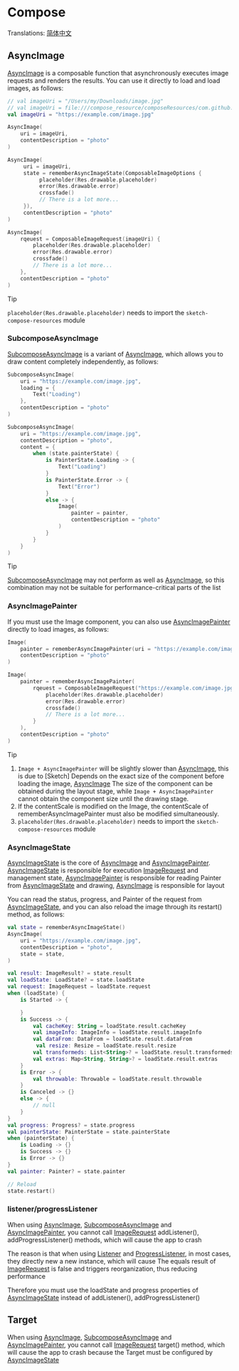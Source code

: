 # Compose

Translations: [简体中文](compose.zh.md)

## AsyncImage

[AsyncImage] is a composable function that asynchronously executes image requests and renders the
results. You can use it directly to load and load images, as follows:

```kotlin
// val imageUri = "/Users/my/Downloads/image.jpg"
// val imageUri = file:///compose_resource/composeResources/com.github.panpf.sketch.sample.resources/files/sample.png
val imageUri = "https://example.com/image.jpg"

AsyncImage(
    uri = imageUri,
    contentDescription = "photo"
)

AsyncImage(
     uri = imageUri,
     state = rememberAsyncImageState(ComposableImageOptions {
          placeholder(Res.drawable.placeholder)
          error(Res.drawable.error)
          crossfade()
          // There is a lot more...
     }),
     contentDescription = "photo"
)

AsyncImage(
    rqeuest = ComposableImageRequest(imageUri) {
        placeholder(Res.drawable.placeholder)
        error(Res.drawable.error)
        crossfade()
        // There is a lot more...
    },
    contentDescription = "photo"
)
```

> [!TIP]
> `placeholder(Res.drawable.placeholder)` needs to import the `sketch-compose-resources` module

### SubcomposeAsyncImage

[SubcomposeAsyncImage] is a variant of [AsyncImage], which allows you to draw content completely
independently, as follows:

```kotlin
SubcomposeAsyncImage(
    uri = "https://example.com/image.jpg",
    loading = {
        Text("Loading")
    },
    contentDescription = "photo"
)

SubcomposeAsyncImage(
    uri = "https://example.com/image.jpg",
    contentDescription = "photo",
    content = {
        when (state.painterState) {
            is PainterState.Loading -> {
                Text("Loading")
            }
            is PainterState.Error -> {
                Text("Error")
            }
            else -> {
                Image(
                    painter = painter,
                    contentDescription = "photo"
                )
            }
        }
    }
)
```

> [!TIP]
> [SubcomposeAsyncImage] may not perform as well as [AsyncImage], so this combination may not be
> suitable for performance-critical parts of the list

### AsyncImagePainter

If you must use the Image component, you can also use [AsyncImagePainter] directly
to load images, as follows:

```kotlin
Image(
    painter = rememberAsyncImagePainter(uri = "https://example.com/image.jpg"),
    contentDescription = "photo"
)

Image(
    painter = rememberAsyncImagePainter(
        rqeuest = ComposableImageRequest("https://example.com/image.jpg") {
            placeholder(Res.drawable.placeholder)
            error(Res.drawable.error)
            crossfade()
            // There is a lot more...
        }
    ),
    contentDescription = "photo"
)
```

> [!TIP]
> 1. `Image + AsyncImagePainter` will be slightly slower than [AsyncImage], this is due to [Sketch]
     Depends on the exact size of the component before loading the image, [AsyncImage]
     The size of the component can be obtained during the layout stage,
     while `Image + AsyncImagePainter` cannot obtain the component size until the drawing stage.
> 2. If the contentScale is modified on the Image, the contentScale of rememberAsyncImagePainter
     must also be modified simultaneously.
> 3. `placeholder(Res.drawable.placeholder)` needs to import the `sketch-compose-resources` module

### AsyncImageState

[AsyncImageState] is the core of [AsyncImage] and [AsyncImagePainter]. [AsyncImageState] is
responsible for execution [ImageRequest] and management state, [AsyncImagePainter] is responsible
for reading Painter from [AsyncImageState] and drawing, [AsyncImage] is responsible for layout

You can read the status, progress, and Painter of the request from [AsyncImageState], and you can
also reload the image through its restart() method, as follows:

```kotlin
val state = rememberAsyncImageState()
AsyncImage(
    uri = "https://example.com/image.jpg",
    contentDescription = "photo",
    state = state,
)

val result: ImageResult? = state.result
val loadState: LoadState? = state.loadState
val request: ImageRequest = loadState.request
when (loadState) {
    is Started -> {

    }
    is Success -> {
        val cacheKey: String = loadState.result.cacheKey
        val imageInfo: ImageInfo = loadState.result.imageInfo
        val dataFrom: DataFrom = loadState.result.dataFrom
         val resize: Resize = loadState.result.resize
        val transformeds: List<String>? = loadState.result.transformeds
        val extras: Map<String, String>? = loadState.result.extras
    }
    is Error -> {
        val throwable: Throwable = loadState.result.throwable
    }
    is Canceled -> {}
    else -> {
        // null
    }
}
val progress: Progress? = state.progress
val painterState: PainterState = state.painterState
when (painterState) {
    is Loading -> {}
    is Success -> {}
    is Error -> {}
}
val painter: Painter? = state.painter

// Reload
state.restart()
```

### listener/progressListener

When using [AsyncImage], [SubcomposeAsyncImage] and [AsyncImagePainter], you cannot
call [ImageRequest] addListener(), addProgressListener() methods, which will cause the app to crash

The reason is that when using [Listener] and [ProgressListener], in most cases, they directly new a
new instance, which will cause The equals result of [ImageRequest] is false and triggers
reorganization, thus reducing performance

Therefore you must use the loadState and progress properties of [AsyncImageState] instead of
addListener(), addProgressListener()

## Target

When using [AsyncImage], [SubcomposeAsyncImage] and [AsyncImagePainter], you cannot
call [ImageRequest] target() method, which will cause the app to crash because the Target must be
configured by [AsyncImageState]


[comment]: <> (classs)

[AsyncImage]: ../sketch-compose-core/src/commonMain/kotlin/com/github/panpf/sketch/AsyncImage.kt

[AsyncImagePainter]: ../sketch-compose-core/src/commonMain/kotlin/com/github/panpf/sketch/AsyncImagePainter.kt

[AsyncImageState]: ../sketch-compose-core/src/commonMain/kotlin/com/github/panpf/sketch/AsyncImageState.kt

[SubcomposeAsyncImage]: ../sketch-compose-core/src/commonMain/kotlin/com/github/panpf/sketch/SubcomposeAsyncImage.kt

[ImageRequest]: ../sketch-core/src/commonMain/kotlin/com/github/panpf/sketch/request/ImageRequest.common.kt

[Listener]: ../sketch-core/src/commonMain/kotlin/com/github/panpf/sketch/request/Listener.kt

[ProgressListener]: ../sketch-core/src/commonMain/kotlin/com/github/panpf/sketch/request/ProgressListener.kt
